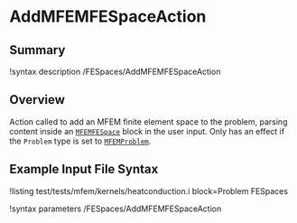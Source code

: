 # AddMFEMFESpaceAction

## Summary

!syntax description /FESpaces/AddMFEMFESpaceAction

## Overview

Action called to add an MFEM finite element space to the problem, parsing content inside an
[`MFEMFESpace`](source/mfem/fespaces/MFEMFESpace.md) block in the user input. Only has an effect if the
`Problem` type is set to [`MFEMProblem`](source/mfem/problem/MFEMProblem.md).

## Example Input File Syntax

!listing test/tests/mfem/kernels/heatconduction.i block=Problem FESpaces

!syntax parameters /FESpaces/AddMFEMFESpaceAction
